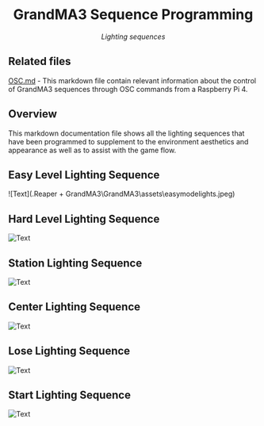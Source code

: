 <h1 align="center">
GrandMA3 Sequence Programming
</h1>

<p align="center">
<i align="center">Lighting sequences</i>
</p>

## Related files

[OSC.md](https://github.com/uselesskcid/EGL314-Project-S.O.N.I.C-Team-C-POC/blob/main/Reaper%20%2B%20GrandMA3/OSC/OSC.md) - This markdown file contain relevant information about the control of GrandMA3 sequences through OSC commands from a Raspberry Pi 4.

## Overview

This markdown documentation file shows all the lighting sequences that have been programmed to supplement to the environment aesthetics and appearance as well as to assist with the game flow.

## Easy Level Lighting Sequence

![Text](.Reaper + GrandMA3\GrandMA3\assets\easymodelights.jpeg)

## Hard Level Lighting Sequence

![Text](.Reaper&GrandMA3/GrandMA3/assets/easymodelights.jpeg)

## Station Lighting Sequence

![Text](.Reaper&GrandMA3\GrandMA3\assets\hardmodelights.jpeg)

## Center Lighting Sequence

![Text](.Reaper&GrandMA3\GrandMA3\assets\gameseq.gif)

## Lose Lighting Sequence

![Text](.Reaper&GrandMA3\GrandMA3\assets\smokefanmachine.gif)

## Start Lighting Sequence

![Text](.Reaper&GrandMA3\GrandMA3\assets\suspenseseq.gif.jpeg)
